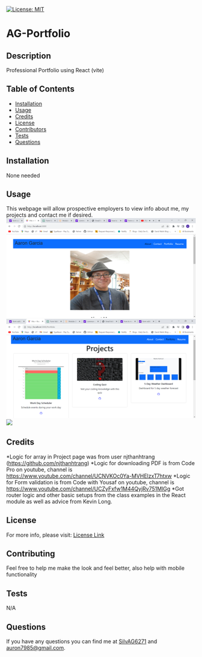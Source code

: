
  [![License: MIT](https://img.shields.io/badge/License-MIT-yellow.svg)](https://opensource.org/licenses/MIT)

# AG-Portfolio


## Description
Professional Portfolio using React (vite)

## Table of Contents
- [Installation](#Installation)
- [Usage](#Usage)
- [Credits](#Credits)
- [License](#License)
- [Contributors](#Contributing)
- [Tests](#Tests)
- [Questions](#Questions)

## Installation
None needed
  
## Usage 
This webpage will allow prospective employers to view info about me, my projects and contact me if desired.
![image of About Me page with picture of a hispanic man](portfolio-react/media/AboutMeReact.png)
![image of various projects](portfolio-react/media/ProjectsReact.png)
![](media/ReactPortfolio.gif)




## Credits 
*Logic for array in Project page was from user njthanhtrang (https://github.com/njthanhtrang)
*Logic for downloading PDF is from Code Pro on youtube, channel is https://www.youtube.com/channel/UCNVKOc0Ya-MVHElzxT7htxw
*Logic for Form validation is from Code with Yousaf on youtube, channel is https://www.youtube.com/channel/UCZyFxfw1M44QyjRv751MlGg
*Got router logic and other basic setups from the class examples in the React module as well as advice from Kevin Long.


## License 
For more info, please visit: [License Link](https://opensource.org/licenses/MIT)


## Contributing
Feel free to help me make the look and feel better, also help with mobile functionality

## Tests 
N/A

## Questions 
If you have any questions you can find me at [SilvAG6271](https://github.com/SilvAG6271) and <a href="mailto:auron7985@gmail.com">auron7985@gmail.com</a>.
